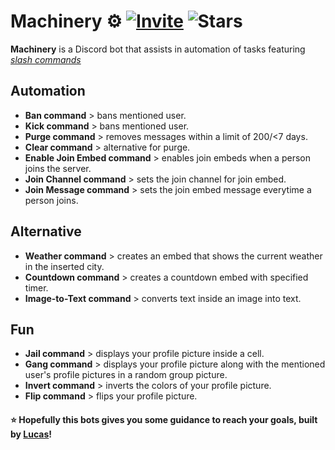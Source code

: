 # Machinery ⚙️ [![Invite](https://img.shields.io/badge/Discord%20Invite-2966CE?style=for-the-badge&logo=discord&logoColor=white)](https://discord.com/api/oauth2/authorize?client_id=966855473154383904&permissions=8&scope=bot) ![Stars](https://img.shields.io/github/stars/LucasVieiraS/Machinery?style=for-the-badge)

**Machinery** is a Discord bot that assists in automation of tasks featuring [*slash commands*](https://support.discord.com/hc/en-us/articles/1500000368501-Slash-Commands-FAQ)

## Automation
 - **Ban command** > bans mentioned user.
 - **Kick command** > bans mentioned user.
 - **Purge command** > removes messages within a limit of 200/<7 days.
 - **Clear command** > alternative for purge.
 - **Enable Join Embed command** > enables join embeds when a person joins the server.
 - **Join Channel command** > sets the join channel for join embed.
 - **Join Message command** > sets the join embed message everytime a person joins.

## Alternative
 - **Weather command** > creates an embed that shows the current weather in the inserted city.
 - **Countdown command** > creates a countdown embed with specified timer.
 - **Image-to-Text command** > converts text inside an image into text.

## Fun
 - **Jail command** > displays your profile picture inside a cell.
 - **Gang command** > displays your profile picture along with the mentioned user's profile pictures in a random group picture.
 - **Invert command** > inverts the colors of your profile picture.
 - **Flip command** > flips your profile picture.

#### ⭐ Hopefully this bots gives you some guidance to reach your goals, built by [Lucas](https://github.com/LucasVieiraS)!

